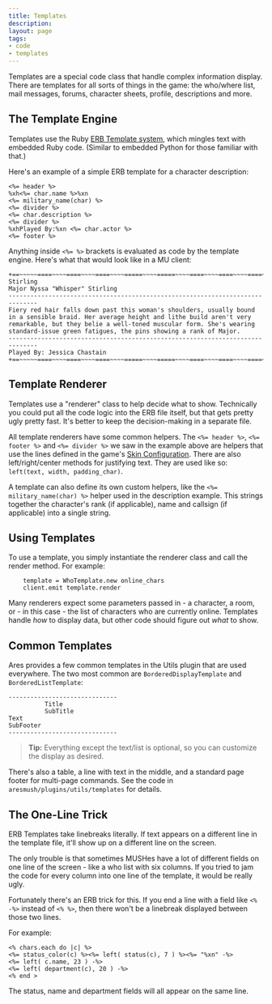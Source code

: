 ```yaml
---
title: Templates
description:
layout: page
tags: 
- code
- templates
---
```


Templates are a special code class that handle complex information display.  There are templates for all sorts of things in the game:  the who/where list, mail messages, forums, character sheets, profile, descriptions and more.

## The Template Engine

Templates use the Ruby [ERB Template system](http://www.stuartellis.name/articles/erb/), which mingles text with embedded Ruby code.  (Similar to embedded Python for those familiar with that.)

Here's an example of a simple ERB template for a character description:

    <%= header %>
    %xh<%= char.name %>%xn
    <%= military_name(char) %>
    <%= divider %>
    <%= char.description %>
    <%= divider %>
    %xhPlayed By:%xn <%= char.actor %>
    <%= footer %>

Anything inside `<%= %>` brackets is evaluated as code by the template engine.   Here's what that would look like in a MU client:

    +==~~~~~====~~~~====~~~~====~~~~=====~~~~=====~~~~====~~~~====~~~~====~~~~~==+
    Stirling
    Major Nyssa "Whisper" Stirling
    ------------------------------------------------------------------------------
    Fiery red hair falls down past this woman's shoulders, usually bound in a sensible braid. Her average height and lithe build aren't very remarkable, but they belie a well-toned muscular form. She's wearing standard-issue green fatigues, the pins showing a rank of Major.
    ------------------------------------------------------------------------------
    Played By: Jessica Chastain
    +==~~~~~====~~~~====~~~~====~~~~=====~~~~=====~~~~====~~~~====~~~~====~~~~~==+

## Template Renderer

Templates use a "renderer" class to help decide what to show.  Technically you could put all the code logic into the ERB file itself, but that gets pretty ugly pretty fast.  It's better to keep the decision-making in a separate file.

All template renderers have some common helpers.   The `<%= header %>`, `<%= footer %>` and `<%= divider %>` we saw in the example above are helpers that use the lines defined in the game's [Skin Configuration](/tutorials/config/skin).  There are also left/right/center methods for justifying text.  They are used like so: `left(text, width, padding_char)`.

A template can also define its own custom helpers, like the `<%= military_name(char) %>` helper used in the description example.  This strings together the character's rank (if applicable), name and callsign (if applicable) into a single string.

## Using Templates

To use a template, you simply instantiate the renderer class and call the render method.  For example:

        template = WhoTemplate.new online_chars
        client.emit template.render

Many renderers expect some parameters passed in - a character, a room, or - in this case - the list of characters who are currently online.  Templates handle _how_ to display data, but other code should figure out _what_ to show.

## Common Templates

Ares provides a few common templates in the Utils plugin that are used everywhere.  The two most common are `BorderedDisplayTemplate` and `BorderedListTemplate`:

    ------------------------------
              Title
              SubTitle
    Text
    SubFooter
    ------------------------------

> **Tip:** Everything except the text/list is optional, so you can customize the display as desired.

There's also a table, a line with text in the middle, and a standard page footer for multi-page commands.  See the code in `aresmush/plugins/utils/templates` for details.

## The One-Line Trick

ERB Templates take linebreaks literally.  If text appears on a different line in the template file, it'll show up on a different line on the screen.

The only trouble is that sometimes MUSHes have a lot of different fields on one line of the screen - like a who list with six columns.  If you tried to jam the code for every column into one line of the template, it would be really ugly.

Fortunately there's an ERB trick for this.  If you end a line with a field like `<% -%>` instead of `<% %>`, then there won't be a linebreak displayed between those two lines.

For example: 
 
    <% chars.each do |c| %>
    <%= status_color(c) %><%= left( status(c), 7 ) %><%= "%xn" -%>
    <%= left( c.name, 23 ) -%>
    <%= left( department(c), 20 ) -%>
    <% end >

The status, name and department fields will all appear on the same line.
